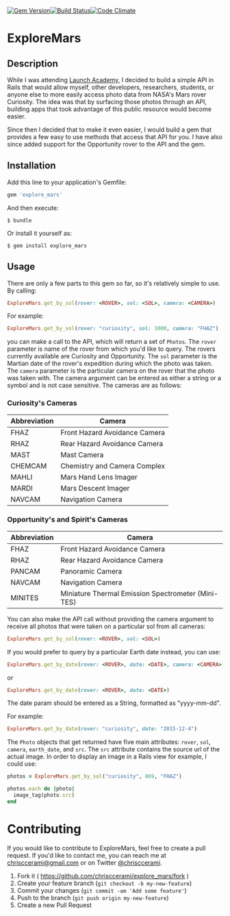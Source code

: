 [![Gem Version](https://badge.fury.io/rb/explore_mars.svg)](http://badge.fury.io/rb/explore_mars)[![Build Status](https://travis-ci.org/chrisccerami/explore_mars.svg)](https://travis-ci.org/chrisccerami/explore_mars)[![Code Climate](https://codeclimate.com/github/chrisccerami/explore_mars/badges/gpa.svg)](https://codeclimate.com/github/chrisccerami/explore_mars)

# ExploreMars

## Description

While I was attending [Launch Academy](http://www.launchacademy.com/),
I decided to build a simple API in Rails that would allow myself, other
developers, researchers, students, or anyone else to more easily access
photo data from NASA's Mars rover Curiosity. The idea was that by
surfacing those photos through an API, building apps that took advantage
of this public resource would become easier.

Since then I decided that to make it even easier, I would build a gem
that provides a few easy to use methods that access that API for you.
I have also since added support for the Opportunity rover to the API and
the gem.

## Installation

Add this line to your application's Gemfile:

```ruby
gem 'explore_mars'
```

And then execute:

    $ bundle

Or install it yourself as:

    $ gem install explore_mars

## Usage

There are only a few parts to this gem so far, so it's relatively simple
to use. By calling:

```ruby
ExploreMars.get_by_sol(rover: <ROVER>, sol: <SOL>, camera: <CAMERA>)
```

For example:

```ruby
ExploreMars.get_by_sol(rover: "curiosity", sol: 1000, camera: "FHAZ")
```

you can make a call to the API, which will return a set of ```Photos```.
The ```rover``` parameter is name of the rover from which you'd like to
query. The rovers currently available are Curiosity and Opportunity.
The ```sol``` parameter is the Martian date of the rover's expedition
during which the photo was taken. The ```camera``` parameter is the
particular camera on the rover that the photo was taken with. The camera
argument can be entered as either a string or a symbol and is not case
sensitive. The cameras are as follows:

### Curiosity's Cameras

  Abbreviation | Camera
  ------------ | ------------------------------
   FHAZ        |  Front Hazard Avoidance Camera
   RHAZ        |  Rear Hazard Avoidance Camera
   MAST        |  Mast Camera
   CHEMCAM     |  Chemistry and Camera Complex
   MAHLI       |  Mars Hand Lens Imager
   MARDI       |  Mars Descent Imager
   NAVCAM      |  Navigation Camera

### Opportunity's and Spirit's Cameras

  Abbreviation | Camera
  ------------ | -----------------------------
    FHAZ       |  Front Hazard Avoidance Camera
    RHAZ       |  Rear Hazard Avoidance Camera
    PANCAM     |  Panoramic Camera
    NAVCAM     |  Navigation Camera
    MINITES    |  Miniature Thermal Emission Spectrometer (Mini-TES)

You can also make the API call without providing the camera argument to receive all photos that were taken on a particular sol from all cameras:

```ruby
ExploreMars.get_by_sol(rover: <ROVER>, sol: <SOL>)
```

If you would prefer to query by a particular Earth date instead, you can use:

```ruby
ExploreMars.get_by_date(rover: <ROVER>, date: <DATE>, camera: <CAMERA>)
```

or

```ruby
ExploreMars.get_by_date(rover: <ROVER>, date: <DATE>)
```

The date param should be entered as a String, formatted as "yyyy-mm-dd".

For example:

```ruby
ExploreMars.get_by_date(rover: "curiosity", date: "2015-12-4")
```

The `Photo` objects that get returned have five main attributes:
`rover`, `sol`, `camera`, `earth_date`, and `src`.
The `src` attribute contains the source url of the actual image.
In order to display an image in a Rails view for example, I could use:

```ruby
photos = ExploreMars.get_by_sol("curiosity", 869, "FHAZ")

photos.each do |photo|
  image_tag(photo.src)
end
```

# Contributing

If you would like to contribute to ExploreMars, feel free to create a
pull request. If you'd like to contact me, you can reach me at
[chrisccerami@gmail.com](mailto:chrisccerami@gmail.com) or on
Twitter [@chrisccerami](https://twitter.com/chrisccerami).

1. Fork it ( https://github.com/chrisccerami/explore_mars/fork )
2. Create your feature branch (`git checkout -b my-new-feature`)
3. Commit your changes (`git commit -am 'Add some feature'`)
4. Push to the branch (`git push origin my-new-feature`)
5. Create a new Pull Request
